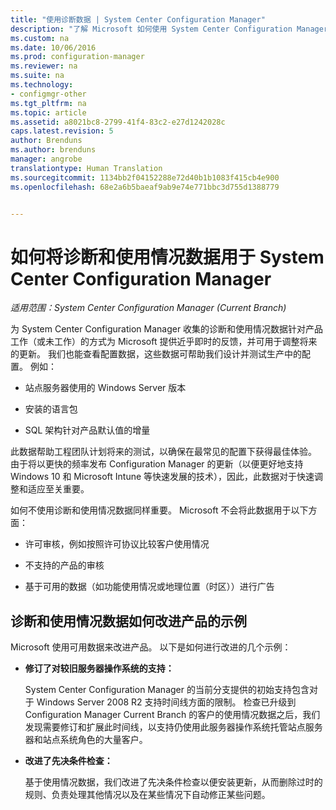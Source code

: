 ```yaml
---
title: "使用诊断数据 | System Center Configuration Manager"
description: "了解 Microsoft 如何使用 System Center Configuration Manager 收集的诊断和使用情况数据。"
ms.custom: na
ms.date: 10/06/2016
ms.prod: configuration-manager
ms.reviewer: na
ms.suite: na
ms.technology:
- configmgr-other
ms.tgt_pltfrm: na
ms.topic: article
ms.assetid: a8021bc8-2799-41f4-83c2-e27d1242028c
caps.latest.revision: 5
author: Brenduns
ms.author: brenduns
manager: angrobe
translationtype: Human Translation
ms.sourcegitcommit: 1134bb2f04152288e72d40b1b1083f415cb4e900
ms.openlocfilehash: 68e2a6b5baeaf9ab9e74e771bbc3d755d1388779


---
```

# <a name="how-diagnostics-and-usage-data-is-used-for-system-center-configuration-manager"></a>如何将诊断和使用情况数据用于 System Center Configuration Manager

*适用范围：System Center Configuration Manager (Current Branch)*

为 System Center Configuration Manager 收集的诊断和使用情况数据针对产品工作（或未工作）的方式为 Microsoft 提供近乎即时的反馈，并可用于调整将来的更新。 我们也能查看配置数据，这些数据可帮助我们设计并测试生产中的配置。 例如：  

-   站点服务器使用的 Windows Server 版本  

-   安装的语言包  

-   SQL 架构针对产品默认值的增量  

此数据帮助工程团队计划将来的测试，以确保在最常见的配置下获得最佳体验。 由于将以更快的频率发布 Configuration Manager 的更新（以便更好地支持 Windows 10 和 Microsoft Intune 等快速发展的技术），因此，此数据对于快速调整和适应至关重要。  

如何不使用诊断和使用情况数据同样重要。 Microsoft 不会将此数据用于以下方面：  

-   许可审核，例如按照许可协议比较客户使用情况  

-   不支持的产品的审核  

-   基于可用的数据（如功能使用情况或地理位置（时区））进行广告  

##  <a name="a-namebkmkimprovea-examples-of-how-diagnostics-and-usage-data-is-improving-the-product"></a><a name="bkmk_improve"></a>诊断和使用情况数据如何改进产品的示例  
Microsoft 使用可用数据来改进产品。 以下是如何进行改进的几个示例：  

-   **修订了对较旧服务器操作系统的支持：**  

     System Center Configuration Manager 的当前分支提供的初始支持包含对于 Windows Server 2008 R2 支持时间线方面的限制。 检查已升级到 Configuration Manager Current Branch 的客户的使用情况数据之后，我们发现需要修订和扩展此时间线，以支持仍使用此服务器操作系统托管站点服务器和站点系统角色的大量客户。  

-   **改进了先决条件检查：**  

     基于使用情况数据，我们改进了先决条件检查以便安装更新，从而删除过时的规则、负责处理其他情况以及在某些情况下自动修正某些问题。  



<!--HONumber=Nov16_HO1-->


